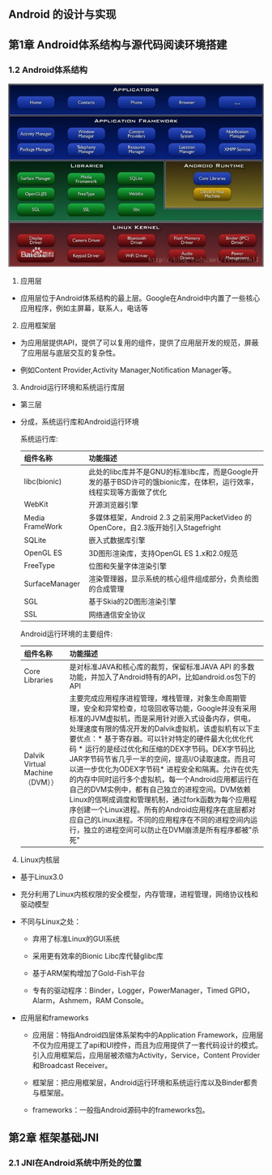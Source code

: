 ## Android 的设计与实现

## 第1章 Android体系结构与源代码阅读环境搭建

### 1.2 Android体系结构

![Android分层体系](android-kernel.jpeg)

1. 应用层

* 应用层位于Android体系结构的最上层。Google在Android中内置了一些核心应用程序，例如主屏幕，联系人，电话等

2. 应用框架层

* 为应用层提供API，提供了可以复用的组件，提供了应用层开发的规范，屏蔽了应用层与底层交互的复杂性。

* 例如Content Provider,Activity Manager,Notification Manager等。

3. Android运行环境和系统运行库层

* 第三层

* 分成，系统运行库和Android运行环境

	系统运行库:

	|组件名称|功能描述|
	|---|---|
	|libc(bionic) |此处的libc库并不是GNU的标准libc库，而是Google开发的基于BSD许可的饿bionic库，在体积，运行效率，线程实现等方面做了优化 | 
	|WebKit|开源浏览器引擎 | 
	|Media FrameWork |多媒体框架，Android 2.3 之前采用PacketVideo 的OpenCore，自2.3版开始引入Stagefright | 
	|SQLite |嵌入式数据库引擎 | 
	|OpenGL ES |3D图形渲染库，支持OpenGL ES 1.x和2.0规范 | 
	|FreeType |位图和矢量字体渲染引擎 | 
	|SurfaceManager |渲染管理器，显示系统的核心组件组成部分，负责绘图的合成管理 | 
	|SGL |基于Skia的2D图形渲染引擎 | 
	|SSL |网络通信安全协议 | 


	Android运行环境的主要组件:

	|组件名称|功能描述| 
	|---|---|
	|Core Libraries |是对标准JAVA和核心库的裁剪，保留标准JAVA API 的多数功能，并加入了Android特有的API，比如android.os包下的API | 
	|Dalvik Virtual Machine（DVM）） |主要完成应用程序进程管理，堆栈管理，对象生命周期管理，安全和异常检查，垃圾回收等功能，Google并没有采用标准的JVM虚拟机，而是采用针对嵌入式设备内存，供电，处理速度有限的情况开发的Dalvik虚拟机，该虚拟机有以下主要优点：* 基于寄存器。可以针对特定的硬件最大化优化代码 * 运行的是经过优化和压缩的DEX字节码。DEX字节码比JAR字节码节省几乎一半的空间，提高I/O读取速度。而且可以进一步优化为ODEX字节码* 进程安全和隔离。允许在优先的内存中同时运行多个虚拟机，每一个Android应用都运行在自己的DVM实例中，都有自己独立的进程空间。DVM依赖Linux的信啊成调度和管理机制，通过fork函数为每个应用程序创建一个Linux进程。所有的Android应用程序在底层都对应自己的Linux进程。不同的应用程序在不同的进程空间内运行，独立的进程空间可以防止在DVM崩溃是所有程序都被"杀死" |

4. Linux内核层

* 基于Linux3.0

* 充分利用了Linux内核权限的安全模型，内存管理，进程管理，网络协议栈和驱动模型

* 不同与Linux之处：

	* 弃用了标准Linux的GUI系统

	* 采用更有效率的Bionic Libc库代替glibc库

	* 基于ARM架构增加了Gold-Fish平台

	* 专有的驱动程序：Binder，Logger，PowerManager，Timed GPIO，Alarm，Ashmem，RAM Console。

* 应用层和frameworks

	* 应用层：特指Android四层体系架构中的Application Framework，应用层不仅为应用提工了api和UI控件，而且为应用提供了一套代码设计的模式。引入应用框架后，应用层被浓缩为Activity，Service，Content Provider和Broadcast Receiver。

	* 框架层：把应用框架层，Android运行环境和系统运行库以及Binder都贵与框架层。

	* frameworks：一般指Android源码中的frameworks包。

## 第2章 框架基础JNI

### 2.1 JNI在Android系统中所处的位置




